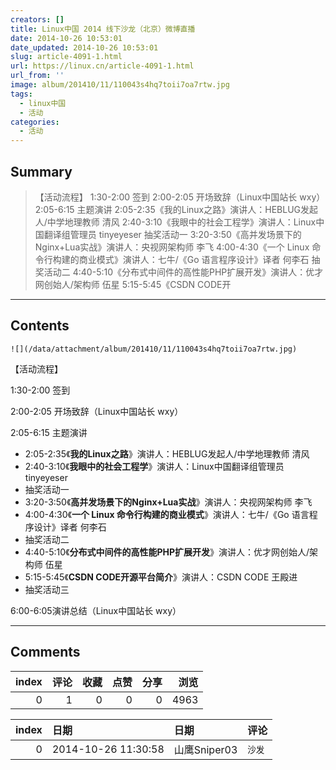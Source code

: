 ```yaml
---
creators: []
title: Linux中国 2014 线下沙龙（北京）微博直播
date: 2014-10-26 10:53:01
date_updated: 2014-10-26 10:53:01
slug: article-4091-1.html
url: https://linux.cn/article-4091-1.html
url_from: ''
image: album/201410/11/110043s4hq7toii7oa7rtw.jpg
tags:
  - linux中国
  - 活动
categories:
  - 活动
---
```


## Summary

> 【活动流程】 1:30-2:00 签到 2:00-2:05 开场致辞（Linux中国站长 wxy） 2:05-6:15 主题演讲  2:05-2:35《我的Linux之路》演讲人：HEBLUG发起人/中学地理教师 清风 2:40-3:10《我眼中的社会工程学》演讲人：Linux中国翻译组管理员 tinyeyeser 抽奖活动一 3:20-3:50《高并发场景下的Nginx+Lua实战》演讲人：央视网架构师 李飞 4:00-4:30《一个 Linux 命令行构建的商业模式》演讲人：七牛/《Go 语言程序设计》译者 何李石 抽奖活动二 4:40-5:10《分布式中间件的高性能PHP扩展开发》演讲人：优才网创始人/架构师 伍星 5:15-5:45《CSDN CODE开

***

<!-- more -->

## Contents

`![](/data/attachment/album/201410/11/110043s4hq7toii7oa7rtw.jpg)`

 

【活动流程】

1:30-2:00 签到

2:00-2:05 开场致辞（Linux中国站长 wxy）

2:05-6:15 主题演讲

* 2:05-2:35《**我的Linux之路**》演讲人：HEBLUG发起人/中学地理教师 清风
* 2:40-3:10《**我眼中的社会工程学**》演讲人：Linux中国翻译组管理员 tinyeyeser
* 抽奖活动一
* 3:20-3:50《**高并发场景下的Nginx+Lua实战**》演讲人：央视网架构师 李飞
* 4:00-4:30《**一个 Linux 命令行构建的商业模式**》演讲人：七牛/《Go 语言程序设计》译者 何李石
* 抽奖活动二
* 4:40-5:10《**分布式中间件的高性能PHP扩展开发**》演讲人：优才网创始人/架构师 伍星
* 5:15-5:45《**CSDN CODE开源平台简介**》演讲人：CSDN CODE 王殿进
* 抽奖活动三

6:00-6:05演讲总结（Linux中国站长 wxy）

***

## Comments


|   index |   评论 |   收藏 |   点赞 |   分享 |   浏览 |
|--------:|-------:|-------:|-------:|-------:|-------:|
|       0 |      1 |      0 |      0 |      0 |   4963 |

|   index | 日期                | 日期         | 评论   |
|--------:|:--------------------|:-------------|:-------|
|       0 | 2014-10-26 11:30:58 | 山鹰Sniper03 | `沙发` |
